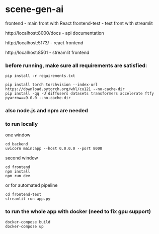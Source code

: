 # scene-gen-ai
frontend - main front with React
frontend-test - test front with streamlit

http://localhost:8000/docs - api documentation

http://localhost:5173/ - react frontend

http://localhost:8501 - streamlit frontend

### before running, make sure all requirements are satisfied:
```
pip install -r requirements.txt

pip install torch torchvision --index-url https://download.pytorch.org/whl/cu121 --no-cache-dir
pip install -qq -U diffusers datasets transformers accelerate ftfy pyarrow==9.0.0 --no-cache-dir
```

### also node.js and npm are needed

### to run locally                                                                                              
one window
```
cd backend
uvicorn main:app --host 0.0.0.0 --port 8000
```
second window
```
cd frontend
npm install
npm run dev
```

or for automated pipeline
```
cd frontend-test
streamlit run app.py
```
### to run the whole app with docker (need to fix gpu support)
```
docker-compose build
docker-compose up
```